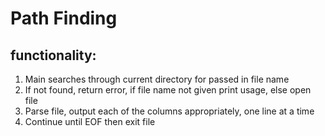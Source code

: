 # Path Finding

## functionality:
1. Main searches through current directory for passed in file name
2. If not found, return error, if file name not given print usage, else open file
3. Parse file, output each of the columns appropriately, one line at a time 
4. Continue until EOF then exit file
